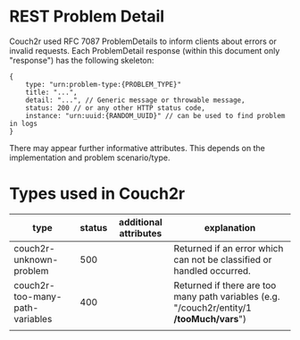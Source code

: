 # REST Problem Detail

Couch2r used RFC 7087 ProblemDetails to inform clients about errors or invalid requests. Each ProblemDetail response
(within this document only "response") has the following skeleton:

```
{
    type: "urn:problem-type:{PROBLEM_TYPE}"
    title: "...",
    detail: "...", // Generic message or throwable message,
    status: 200 // or any other HTTP status code,
    instance: "urn:uuid:{RANDOM_UUID}" // can be used to find problem in logs
}
```

There may appear further informative attributes. This depends on the implementation and problem scenario/type.

# Types used in Couch2r

|type|status|additional attributes|explanation|
|---|---|---|---|
| couch2r-unknown-problem | 500 |  | Returned if an error which can not be classified or handled occurred. |
| couch2r-too-many-path-variables | 400 |  | Returned if there are too many path variables (e.g. "/couch2r/entity/1 **/tooMuch/vars**") |
|  |  |  |  |
